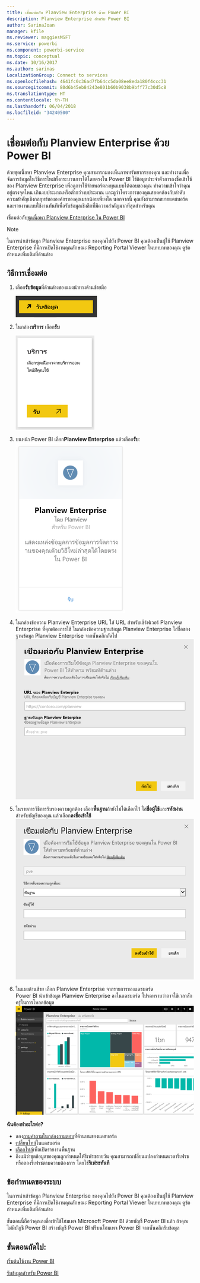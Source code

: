 ```yaml
---
title: เชื่อมต่อกับ Planview Enterprise ด้วย Power BI
description: Planview Enterprise สำหรับ Power BI
author: SarinaJoan
manager: kfile
ms.reviewer: maggiesMSFT
ms.service: powerbi
ms.component: powerbi-service
ms.topic: conceptual
ms.date: 10/16/2017
ms.author: sarinas
LocalizationGroup: Connect to services
ms.openlocfilehash: 4641fc0c36ad7fb64cc5da08ee8eda180f4ccc31
ms.sourcegitcommit: 80d6b45eb84243e801b60b9038b9bff77c30d5c8
ms.translationtype: HT
ms.contentlocale: th-TH
ms.lasthandoff: 06/04/2018
ms.locfileid: "34240500"
---
```

# <a name="connect-to-planview-enterprise-with-power-bi"></a>เชื่อมต่อกับ Planview Enterprise ด้วย Power BI
ด้วยชุดเนื้อหา Planview Enterprise คุณสามารถมองเห็นภาพทรัพยากรของคุณ และทำงานเพื่อจัดการข้อมูลในวิธีการใหม่ทั้งกระบวนการได้โดยตรงใน Power BI ใช้ข้อมูลประจำตัวการลงชื่อเข้าใช้ของ Planview Enterprise เพื่อดูการใช้จ่ายพอร์ตลงทุนแบบโต้ตอบของคุณ ทำความเข้าใจว่าคุณอยู่ตรงจุดไหน เกินงบประมาณหรือต่ำกว่างบประมาณ และดูว่าโครงการของคุณสอดคล้องกับลำดับความสำคัญเชิงกลยุทธ์ขององค์กรของคุณมากน้อยเพียงใด นอกจากนี้ คุณยังสามารถขยายแดชบอร์ดและรายงานแบบใช้งานทันทีเพื่อรับข้อมูลเชิงลึกที่มีความสำคัญมากที่สุดสำหรับคุณ

เชื่อมต่อกับ[ชุดเนื้อหา Planview Enterprise ใน Power BI](https://app.powerbi.com/getdata/services/planview-enterprise)

>[!NOTE]
>ในการนำเข้าข้อมูล Planview Enterprise ของคุณไปยัง Power BI คุณต้องเป็นผู้ใช้ Planview Enterprise ที่มีการเปิดใช้งานคุณลักษณะ Reporting Portal Viewer ในบทบาทของคุณ ดูข้อกำหนดเพิ่มเติมที่ด้านล่าง

## <a name="how-to-connect"></a>วิธีการเชื่อมต่อ
1. เลือก**รับข้อมูล**ที่ด้านล่างของแผงนำทางด้านซ้ายมือ
   
    ![](media/service-connect-to-planview/get.png)
2. ในกล่อง**บริการ** เลือก**รับ**
   
    ![](media/service-connect-to-planview/services.png)
3. บนหน้า Power BI เลือก**Planview Enterprise** แล้วเลือก**รับ**:  
    ![](media/service-connect-to-planview/planview.png)
4. ในกล่องข้อความ Planview Enterprise URL ใส่ URL สำหรับเซิร์ฟเวอร์ Planview Enterprise ที่คุณต้องการใช้ ในกล่องข้อความฐานข้อมูล Planview Enterprise ใส่ชื่อของฐานข้อมูล Planview Enterprise จากนั้นคลิกถัดไป  
    ![](media/service-connect-to-planview/params.png)
5. ในรายการวิธีการรับรองความถูกต้อง เลือก**พื้นฐาน**ถ้ายังไม่ได้เลือกไว้ ใส่**ชื่อผู้ใช้**และ**รหัสผ่าน**สำหรับบัญชีของคุณ แล้วเลือก**ลงชื่อเข้าใช้**  
   ![](media/service-connect-to-planview/creds.png)
6. ในแผงด้านซ้าย เลือก Planview Enterprise จากรายการของแดชบอร์ด  
     Power BI นำเข้าข้อมูล Planview Enterprise ลงในแดชบอร์ด โปรดทราบว่าอาจใช้เวลาสักครู่ในการโหลดข้อมูล  
    ![](media/service-connect-to-planview/dashboard.png)

**ฉันต้องทำอะไรต่อ?**

* ลอง[ถามคำถามในกล่องถามตอบ](power-bi-q-and-a.md)ที่ด้านบนของแดชบอร์ด
* [เปลี่ยนไทล์](service-dashboard-edit-tile.md)ในแดชบอร์ด
* [เลือกไทล์](service-dashboard-tiles.md)เพื่อเปิดรายงานพื้นฐาน
* ถึงแม้ว่าชุดข้อมูลของคุณถูกกำหนดให้รีเฟรซรายวัน คุณสามารถเปลี่ยนแปลงกำหนดเวลารีเฟรช หรือลองรีเฟรชตามความต้องการ โดยใช้**รีเฟรชทันที**

## <a name="system-requirements"></a>ข้อกำหนดของระบบ
ในการนำเข้าข้อมูล Planview Enterprise ของคุณไปยัง Power BI คุณต้องเป็นผู้ใช้ Planview Enterprise ที่มีการเปิดใช้งานคุณลักษณะ Reporting Portal Viewer ในบทบาทของคุณ ดูข้อกำหนดเพิ่มเติมที่ด้านล่าง

ขั้นตอนนี้ถือว่าคุณลงชื่อเข้าใช้โฮมเพจ Microsoft Power BI ด้วยบัญชี Power BI แล้ว ถ้าคุณไม่มีบัญชี Power BI สร้างบัญชี Power BI ฟรีบนโฮมเพจ Power BI จากนั้นคลิกรับข้อมูล

## <a name="next-steps"></a>ขั้นตอนถัดไป:

[เริ่มต้นใช้งาน Power BI](service-get-started.md)

[รับข้อมูลสำหรับ Power BI](service-get-data.md)